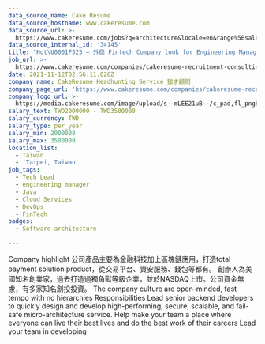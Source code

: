 ```yaml
---
data_source_name: Cake Resume
data_source_hostname: www.cakeresume.com
data_source_url: >-
  https://www.cakeresume.com/jobs?q=architecture&locale=en&range%5Bsalary_range%5D%5Bmin%5D=1000000&page=4
data_source_internal_id: '34145'
title: "Hot\U0001F525 – 外商 Fintech Company look for Engineering Manager (Title open discussion) - NC  "
job_url: >-
  https://www.cakeresume.com/companies/cakeresume-recruitment-consulting/jobs/01f50e
date: 2021-11-12T02:56:11.026Z
company_name: CakeResume Headhunting Service 獵才顧問
company_page_url: 'https://www.cakeresume.com/companies/cakeresume-recruitment-consulting'
company_logo_url: >-
  https://media.cakeresume.com/image/upload/s--mLEE21uB--/c_pad,fl_png8,h_200,w_200/v1620881212/vdbipassrdfr8omwzeq6.png
salary_text: TWD2000000 - TWD3500000
salary_currency: TWD
salary_type: per_year
salary_min: 2000000
salary_max: 3500000
location_list:
  - Taiwan
  - 'Taipei, Taiwan'
job_tags:
  - Tech Lead
  - engineering manager
  - Java
  - Cloud Services
  - DevOps
  - FinTech
badges:
  - Software architecture

---
```


Company highlight 公司產品主要為金融科技加上區塊鏈應用，打造total payment solution product，從交易平台、資安服務、錢包等都有。 創辦人為美國知名創業家，過去打造過獨角獸等級企業，並於NASDAQ上市。公司資金無慮，有多家知名創投投資。 The company culture are open-minded, fast tempo with no hierarchies Responsibilities Lead senior backend developers to quickly design and develop high-performing, secure, scalable, and fail-safe micro-architecture service. Help make your team a place where everyone can live their best lives and do the best work of their careers Lead your team in developing